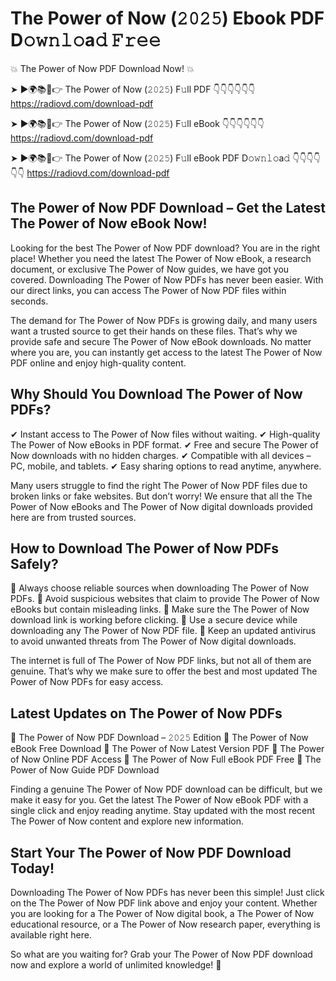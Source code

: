 # The Power of Now (𝟸𝟶𝟸𝟻) Ebook PDF D𝚘𝚠𝚗𝚕𝚘a𝚍 𝙵𝚛𝚎𝚎

💥 The Power of Now PDF Download Now! 💥

➤ ►🌍📚📱👉 The Power of Now (𝟸𝟶𝟸𝟻) F𝚞ll PDF 👇👇👇👇👇👇
https://radiovd.com/download-pdf

➤ ►🌍📚📱👉 The Power of Now (𝟸𝟶𝟸𝟻) F𝚞ll eBook 👇👇👇👇👇👇
https://radiovd.com/download-pdf

➤ ►🌍📚📱👉 The Power of Now (𝟸𝟶𝟸𝟻) F𝚞ll eBook PDF D𝚘𝚠𝚗𝚕𝚘a𝚍 👇👇👇👇👇👇
https://radiovd.com/download-pdf

## The Power of Now PDF Download – Get the Latest The Power of Now eBook Now!

Looking for the best The Power of Now PDF download? You are in the right place! Whether you need the latest The Power of Now eBook, a research document, or exclusive The Power of Now guides, we have got you covered. Downloading The Power of Now PDFs has never been easier. With our direct links, you can access The Power of Now PDF files within seconds.

The demand for The Power of Now PDFs is growing daily, and many users want a trusted source to get their hands on these files. That’s why we provide safe and secure The Power of Now eBook downloads. No matter where you are, you can instantly get access to the latest The Power of Now PDF online and enjoy high-quality content.

## Why Should You Download The Power of Now PDFs?

✔ Instant access to The Power of Now files without waiting.
✔ High-quality The Power of Now eBooks in PDF format.
✔ Free and secure The Power of Now downloads with no hidden charges.
✔ Compatible with all devices – PC, mobile, and tablets.
✔ Easy sharing options to read anytime, anywhere.

Many users struggle to find the right The Power of Now PDF files due to broken links or fake websites. But don’t worry! We ensure that all the The Power of Now eBooks and The Power of Now digital downloads provided here are from trusted sources.

## How to Download The Power of Now PDFs Safely?

📌 Always choose reliable sources when downloading The Power of Now PDFs.
📌 Avoid suspicious websites that claim to provide The Power of Now eBooks but contain misleading links.
📌 Make sure the The Power of Now download link is working before clicking.
📌 Use a secure device while downloading any The Power of Now PDF file.
📌 Keep an updated antivirus to avoid unwanted threats from The Power of Now digital downloads.

The internet is full of The Power of Now PDF links, but not all of them are genuine. That’s why we make sure to offer the best and most updated The Power of Now PDFs for easy access.

## Latest Updates on The Power of Now PDFs

🔹 The Power of Now PDF Download – 𝟸𝟶𝟸𝟻 Edition
🔹 The Power of Now eBook Free Download
🔹 The Power of Now Latest Version PDF
🔹 The Power of Now Online PDF Access
🔹 The Power of Now Full eBook PDF Free
🔹 The Power of Now Guide PDF Download

Finding a genuine The Power of Now PDF download can be difficult, but we make it easy for you. Get the latest The Power of Now eBook PDF with a single click and enjoy reading anytime. Stay updated with the most recent The Power of Now content and explore new information.

## Start Your The Power of Now PDF Download Today!

Downloading The Power of Now PDFs has never been this simple! Just click on the The Power of Now PDF link above and enjoy your content. Whether you are looking for a The Power of Now digital book, a The Power of Now educational resource, or a The Power of Now research paper, everything is available right here.

So what are you waiting for? Grab your The Power of Now PDF download now and explore a world of unlimited knowledge! 🚀